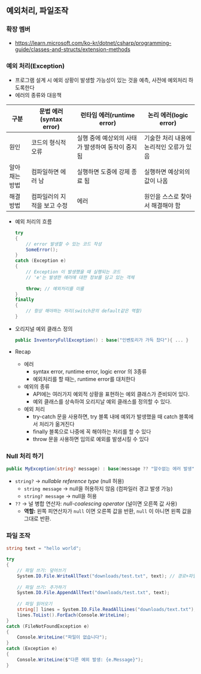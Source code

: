 ## 예외처리, 파일조작

### 확장 멤버

- https://learn.microsoft.com/ko-kr/dotnet/csharp/programming-guide/classes-and-structs/extension-methods

### 예외 처리(Exception)

- 프로그램 설계 시 예외 상황이 발생할 가능성이 있는 것을 예측, 사전에 예외처리 하도록한다
- 에러의 종류와 대응책

| 구분 | 문법 에러(syntax error) | 런타임 에러(runtime error) | 논리 에러(logic error) |
| --- | --- | --- | --- |
| 원인 | 코드의 형식적 오류 | 실행 중에 예상외의 사태가 발생하여 동작이 중지됨 | 기술한 처리 내용에 논리적인 오류가 있음 |
| 알아채는 방법 | 컴파일하면 에러 남 | 실행하면 도중에 강제 종료 됨 | 실행하면 예상외의 값이 나옴 |
| 해결 방법 | 컴파일러의 지적을 보고 수정 | 에러 | 원인을 스스로 찾아서 해결해야 함 |

- 예외 처리의 흐름

    ```csharp
    try 
    {
    	// error 발생할 수 있는 코드 작성
    	SomeError();
    }
    catch (Exception e)
    {
    	// Exception 이 발생했을 때 실행되는 코드
    	// 'e'는 발생한 에러에 대한 정보를 담고 있는 객체
    	
    	throw; // 예외처리를 미룸
    }
    finally 
    {
    	// 항상 해야하는 처리(switch문의 default같은 역할)
    }
    ```

- 오리지널 예외 클래스 정의

    ```csharp
    public InventoryFullException() : base("인벤토리가 가득 찼다"){ ... }
    ```

- Recap
    - 에러
        - syntax error, runtime error, logic error 의 3종류
        - 예외처리를 할 때는, runtime error를 대처한다
    - 예외의 종류
        - API에는 여러가지 예외적 상황을 표현하는 예외 클래스가 준비되어 있다.
        - 예외 클래스를 상속하여 오리지날 예외 클래스를 정의할 수 있다.
    - 예외 처리
        - try-catch 문을 사용하면, try 블록 내에 예외가 발생했을 때 catch 블록에서 처리가 옮겨진다
        - finally 블록으로 나중에 꼭 해야하는 처리를 할 수 있다
        - throw 문을 사용하면 임의로 예외를 발생시킬 수 있다

### Null 처리 하기

```csharp
public MyException(string? message) : base(message ?? "알수없는 에러 발생") { ... }
```

- `string?` → *nullable reference type* (null 허용)
    - `string message` → null을 허용하지 않음 (컴파일러 경고 발생 가능)
    - `string? message` → null을 허용
- `??` → 널 병합 연산자: *null-coalescing operator* (널이면 오른쪽 값 사용)
    - **역할:** 왼쪽 피연산자가 `null` 이면 오른쪽 값을 반환, `null` 이 아니면 왼쪽 값을 그대로 반환.

### 파일 조작

```csharp
string text = "hello world";

try
{
    // 파일 쓰기: 덮어쓰기
    System.IO.File.WriteAllText("downloads/test.txt", text); // 경로+파일.확장자, 내용
    
    // 파일 쓰기: 추가하기
    System.IO.File.AppendAllText("downloads/test.txt", text);
		
    // 파일 읽어오기
    string[] lines = System.IO.File.ReadAllLines("downloads/text.txt");
    lines.ToList().ForEach(Console.WriteLine);
}
catch (FileNotFoundException e)
{
    Console.WriteLine("파일이 없습니다");
}
catch (Exception e)
{
    Console.WriteLine($"다른 예외 발생: {e.Message}");
}
```